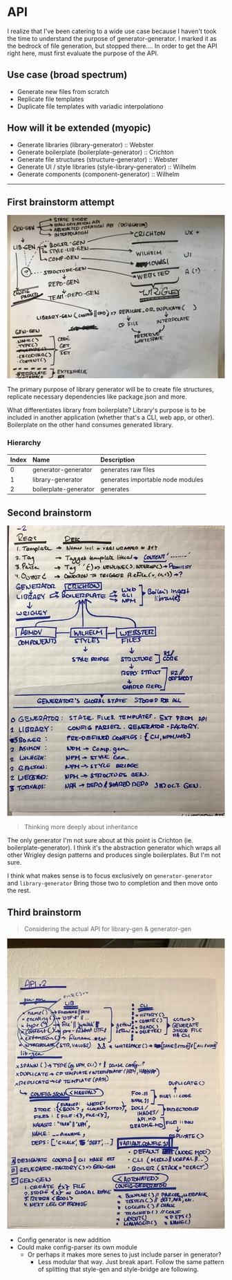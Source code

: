 # API

I realize that I've been catering to a wide use case because I haven't took the time to understand the purpose of generator-generator. I marked it as the bedrock of file generation, but stopped there.... In order to get the API right here, must first evaluate the purpose of the API.

## Use case (broad spectrum)

* Generate new files from scratch
* Replicate file templates
* Duplicate file templates with variadic interpolationo

## How will it be extended (myopic)

* Generate libraries (library-generator) :: Webster
* Generate boilerplate (boilerplate-generator) :: Crichton
* Generate file structures (structure-generator) :: Webster
* Generate UI / style libraries (style-library-generator) :: Wilhelm
* Generate components (component-generator) :: Wilhelm

---

## First brainstorm attempt

![first brainstorm](./images/api_brainstorm_1.jpg)

The primary purpose of library generator will be to create file structures, replicate necessary dependencies like package.json and more.

What differentiates library from boilerplate? Library's purpose is to be included in another application (whether that's a CLI, web app, or other). Boilerplate on the other hand consumes generated library.

### Hierarchy

| Index | Name                  | Description                       |
| :---- | :-------------------- | :-------------------------------- |
| 0     | generator-generator   | generates raw files               |
| 1     | library-generator     | generates importable node modules |
| 2     | boilerplate-generator | generates                         |

## Second brainstorm

![second brainstorm](./images/api_brainstorm_2.jpg)

> Thinking more deeply about inheritance

The only generator I'm not sure about at this point is Crichton (ie. boilerplate-generator). I think it's the abstraction generator which wraps all other Wrigley design patterns and produces single boilerplates. But I'm not sure.

I think what makes sense is to focus exclusively on `generator-generator` and `library-generator` Bring those two to completion and then move onto the rest.

## Third brainstorm

> Considering the actual API for library-gen & generator-gen

![third brainstorm](./images/api_brainstorm_3.jpg)

* Config generator is new addition
* Could make config-parser its own module
  * Or perhaps it makes more senes to just include parser in generator?
    * Less modular that way. Just break apart. Follow the same pattern of splitting that style-gen and style-bridge are following.
